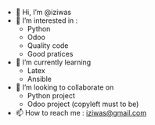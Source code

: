 - 👋 Hi, I’m @iziwas
- 👀 I’m interested in :
  - Python
  - Odoo
  - Quality code
  - Good pratices   
- 🌱 I’m currently learning
  - Latex
  - Ansible  
- 💞️ I’m looking to collaborate on 
  - Python project
  - Odoo project (copyleft must to be)
- 📫 How to reach me : <iziwas@gmail.com>
